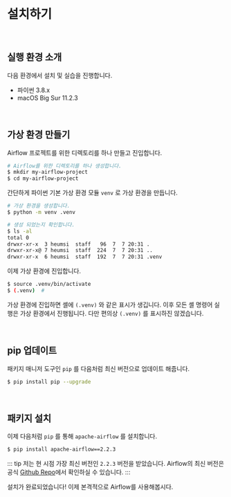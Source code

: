 # 설치하기

<br>

## 실행 환경 소개

다음 환경에서 설치 및 실습을 진행합니다.

- 파이썬 3.8.x
- macOS Big Sur 11.2.3

<br>

## 가상 환경 만들기

Airflow 프로젝트를 위한 디렉토리를 하나 만들고 진입합니다.

```bash
# Airflow를 위한 디렉토리를 하나 생성합니다.
$ mkdir my-airflow-project
$ cd my-airflow-project
```

간단하게 파이썬 기본 가상 환경 모듈 `venv` 로 가상 환경을 만듭니다.

```bash
# 가상 환경을 생성합니다.
$ python -m venv .venv

# 생성 되었는지 확인합니다.
$ ls -al
total 0
drwxr-xr-x  3 heumsi  staff   96  7  7 20:31 .
drwxr-xr-x@ 7 heumsi  staff  224  7  7 20:31 ..
drwxr-xr-x  6 heumsi  staff  192  7  7 20:31 .venv
```

이제 가상 환경에 진입합니다.

```bash
$ source .venv/bin/activate
$ (.venv)  #
```

가상 환경에 진입하면 셸에 `(.venv)` 와 같은 표시가 생깁니다.
이후 모든 셸 명령어 실행은 가상 환경에서 진행됩니다. 다만 편의상 `(.venv)` 를 표시하진 않겠습니다.

<br>

## pip 업데이트

패키지 매니저 도구인 `pip` 를 다음처럼 최신 버전으로 업데이트 해줍니다.

```bash
$ pip install pip --upgrade
```

<br>

## 패키지 설치

이제 다음처럼 `pip` 를 통해 `apache-airflow` 를 설치합니다.

```bash
$ pip install apache-airflow==2.2.3
```

::: tip
저는 현 시점 가장 최신 버전인 `2.2.3` 버전을 받았습니다.
Airflow의 최신 버전은 공식 [Github Repo](https://github.com/apache/airflow)에서 확인하실 수 있습니다.
:::

설치가 완료되었습니다!
이제 본격적으로 Airflow를 사용해봅시다.
